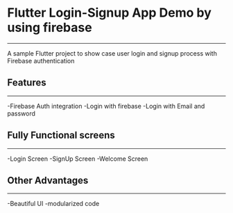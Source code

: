 # Flutter Login-Signup App Demo by using firebase
---
A sample Flutter project to show case user login and signup process with Firebase authentication

## Features
---
-Firebase Auth integration
-Login with firebase 
-Login with Email and password

## Fully Functional screens
---
-Login Screen
-SignUp Screen
-Welcome Screen

## Other Advantages
---
-Beautiful UI
-modularized code
